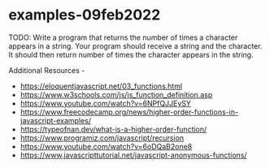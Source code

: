 # examples-09feb2022

TODO: Write a program that returns the number of times a character appears in a string. Your program should receive a string and the character. It should then return number of times the character appears in the string.

Additional Resources -
* https://eloquentjavascript.net/03_functions.html
* https://www.w3schools.com/js/js_function_definition.asp
* https://www.youtube.com/watch?v=6NPfQJJEySY
* https://www.freecodecamp.org/news/higher-order-functions-in-javascript-examples/
* https://typeofnan.dev/what-is-a-higher-order-function/
* https://www.programiz.com/javascript/recursion
* https://www.youtube.com/watch?v=6oDQaB2one8
* https://www.javascripttutorial.net/javascript-anonymous-functions/
